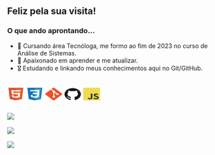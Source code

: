 ## Feliz pela sua visita!
### O que ando aprontando...

- 🔭 Cursando área Tecnóloga, me formo ao fim de 2023 no curso de Análise de Sistemas.
- 📖 Apaixonado em aprender e me atualizar.
- 🎖️ Estudando e linkando meus conhecimentos aqui no Git/GitHub.

<div style="display: inline_block"><br>

  <img align="center" alt="HTML5" height="30" width="40" src="https://github.com/devicons/devicon/blob/master/icons/html5/html5-original.svg">
  
  <img align="center" alt="CSS3" height="30" width="40" src="https://github.com/devicons/devicon/blob/master/icons/css3/css3-original.svg">
  
  <img align="center" alt="Git" height="30" width="40" src="https://github.com/devicons/devicon/blob/master/icons/git/git-original.svg">
  
  <img align="center" alt="GitHub" height="30" width="40" src="https://github.com/devicons/devicon/blob/master/icons/github/github-original.svg">
  
  <img align="center" alt="JavaScript" height="30" width="40" src="https://github.com/devicons/devicon/blob/master/icons/javascript/javascript-original.svg">
  
</div>

##

<div>

  <a href = "https://instagram.com/lohanjr" target="_blank"><img src="https://img.shields.io/badge/Instagram-833AB4?style=for-the-badge&logo=instagram&logoColor=white" target="_blank"></a>
  
  <a href = "mailto:lohan.costa11@gmail.com"><img src="https://img.shields.io/badge/-Gmail-%23333?style=for-the-badge&logo=gmail&logoColor=white" target="_blank"></a>
  
  <a href = "https://www.linkedin.com/in/lohan-costa-de-carvalho" target="_blank"><img src="https://img.shields.io/badge/-LinkedIn-%230077B5?style=for-the-badge&logo=linkedin&logoColor=white" target="_blank"></a>

</div>
